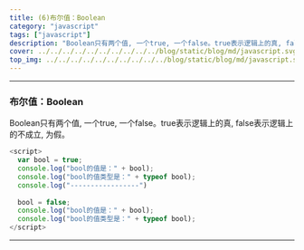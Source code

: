 ```yaml
---
title: (6)布尔值：Boolean
category: "javascript"
tags: ["javascript"]
description: "Boolean只有两个值, 一个true, 一个false。true表示逻辑上的真, false表示逻辑上的不成立, 为假。"
cover: ../../../../../../../../../../blog/static/blog/md/javascript.svg
top_img: ../../../../../../../../../../blog/static/blog/md/javascript.svg
---
```


***

### 布尔值：Boolean

Boolean只有两个值, 一个true, 一个false。true表示逻辑上的真, false表示逻辑上的不成立, 为假。


```js js
<script>
  var bool = true;
  console.log("bool的值是：" + bool); 
  console.log("bool的值类型是：" + typeof bool); 
  console.log("-----------------")
  
  bool = false;
  console.log("bool的值是：" + bool); 
  console.log("bool的值类型是：" + typeof bool); 
</script>
```


***
